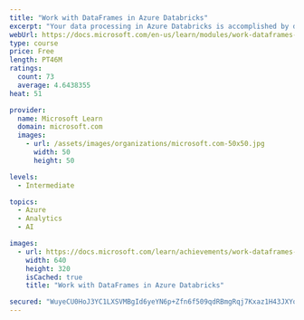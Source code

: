 ```yaml
---
title: "Work with DataFrames in Azure Databricks"
excerpt: "Your data processing in Azure Databricks is accomplished by defining DataFrames to read and process the Data. Learn how to perform data transformations in DataFrames and execute actions to display the transformed data."
webUrl: https://docs.microsoft.com/en-us/learn/modules/work-dataframes-azure-databricks/
type: course
price: Free
length: PT46M
ratings:
  count: 73
  average: 4.6438355
heat: 51

provider:
  name: Microsoft Learn
  domain: microsoft.com
  images:
    - url: /assets/images/organizations/microsoft.com-50x50.jpg
      width: 50
      height: 50

levels:
  - Intermediate

topics:
  - Azure
  - Analytics
  - AI

images:
  - url: https://docs.microsoft.com/learn/achievements/work-dataframes-azure-databricks-social.png
    width: 640
    height: 320
    isCached: true
    title: "Work with DataFrames in Azure Databricks"

secured: "WuyeCU0HoJ3YC1LXSVMBgId6yeYN6p+Zfn6f509qdRBmgRqj7Kxaz1H43JXYoTuL0o5Xp3RcFgeWb2tcbEIMmWKLjjzsRqR0GYg2JGgDpVDElXymozKrhGDDjqJZBoWQiFZUKswNnNZ2gLO3zvBpyReT8MEFVpb8wSYKG1YS0TqkkF1pNB2xCO6JdSdfCkBxBcok6kMHP5SK6TuczCOXAmlCGaSI+WuZetDe8S0Xls+VTKQTIiPa2cCkguPTsUss0lh3xxBhCMoo1HMVBojwddtugLQFbtiKo5wmJ/cGvhi2vmUrnQlXT9wHIZigST+sjs627xjxCMVi1cbKVLAHEs9FFRTAzGicdzgx34pElQchUf0hflC8aNmKPzWSAXMiFeX457jxc3vBVabrtwv6ng==;Tp89uHePlbc4OFtKz8t9OA=="
---
```


